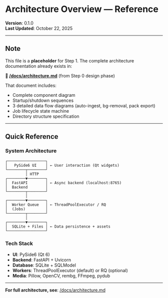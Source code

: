 # Architecture Overview — Reference

**Version**: 0.1.0  
**Last Updated**: October 22, 2025

---

## Note

This file is a **placeholder** for Step 1. The complete architecture documentation already exists in:

**📄 [/docs/architecture.md](/docs/architecture.md)** (from Step 0 design phase)

That document includes:
- Complete component diagram
- Startup/shutdown sequences
- 3 detailed data flow diagrams (auto-ingest, bg-removal, pack export)
- Job lifecycle state machine
- Directory structure specification

---

## Quick Reference

### System Architecture

```
┌─────────────────┐
│   PySide6 UI    │ ← User interaction (Qt widgets)
└────────┬────────┘
         │ HTTP
┌────────▼────────┐
│  FastAPI        │ ← Async backend (localhost:8765)
│  Backend        │
└────────┬────────┘
         │
┌────────▼────────┐
│  Worker Queue   │ ← ThreadPoolExecutor / RQ
│  (Jobs)         │
└────────┬────────┘
         │
┌────────▼────────┐
│  SQLite + Files │ ← Data persistence + assets
└─────────────────┘
```

### Tech Stack

- **UI**: PySide6 (Qt 6)
- **Backend**: FastAPI + Uvicorn
- **Database**: SQLite + SQLModel
- **Workers**: ThreadPoolExecutor (default) or RQ (optional)
- **Media**: Pillow, OpenCV, rembg, FFmpeg, pydub

---

**For full architecture, see**: [/docs/architecture.md](/docs/architecture.md)
